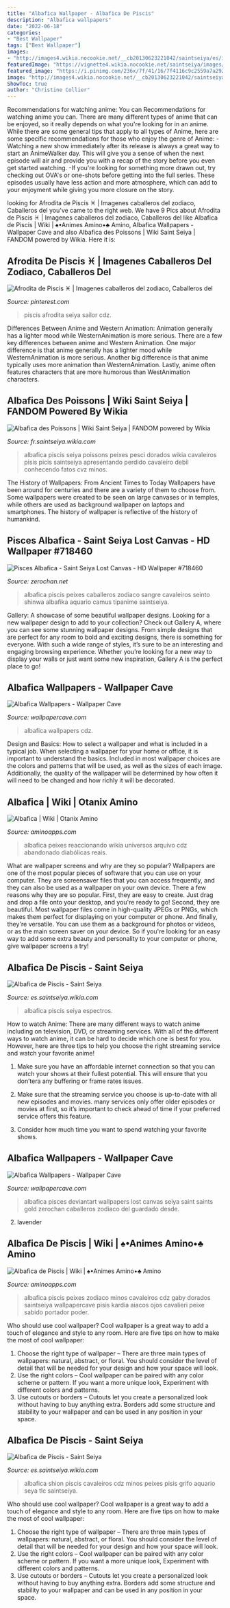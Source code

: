 ```yaml
---
title: "Albafica Wallpaper - Albafica De Piscis"
description: "Albafica wallpapers"
date: "2022-06-18"
categories:
- "Best Wallpaper"
tags: ["Best Wallpaper"]
images:
- "http://images4.wikia.nocookie.net/__cb20130623221042/saintseiya/es/images/e/ea/Albafica_se_presenta_a_los_Espectros.jpg"
featuredImage: "https://vignette4.wikia.nocookie.net/saintseiya/images/8/89/Albafica.png/revision/latest?cb=20130915153959&amp;path-prefix=fr"
featured_image: "https://i.pinimg.com/236x/7f/41/16/7f4116c9c2559a7a292ea1dda5784528--sailor-moon.jpg?nii=t"
image: "http://images4.wikia.nocookie.net/__cb20130623221042/saintseiya/es/images/e/ea/Albafica_se_presenta_a_los_Espectros.jpg"
ShowToc: true
author: "Christine Collier"
---
```



Recommendations for watching anime: You can
Recommendations for watching anime you can. There are many different types of anime that can be enjoyed, so it really depends on what you're looking for in an anime. While there are some general tips that apply to all types of Anime, here are some specific recommendations for those who enjoy the genre of Anime: 
-Watching a new show immediately after its release is always a great way to start an AnimeWalker day. This will give you a sense of when the next episode will air and provide you with a recap of the story before you even get started watching. 
-If you're looking for something more drawn out, try checking out OVA's or one-shots before getting into the full series. These episodes usually have less action and more atmosphere, which can add to your enjoyment while giving you more closure on the story.

	

		
looking for Afrodita de Piscis ♓ | Imagenes caballeros del zodiaco, Caballeros del you've came to the right web. We have 9 Pics about Afrodita de Piscis ♓ | Imagenes caballeros del zodiaco, Caballeros del like Albafica de Piscis | Wiki | ♠•Animes Amino•♣ Amino, Albafica Wallpapers - Wallpaper Cave and also Albafica des Poissons | Wiki Saint Seiya | FANDOM powered by Wikia. Here it is:
		
    
## Afrodita De Piscis ♓ | Imagenes Caballeros Del Zodiaco, Caballeros Del

<img loading=lazy src="https://i.pinimg.com/236x/7f/41/16/7f4116c9c2559a7a292ea1dda5784528--sailor-moon.jpg?nii=t" onerror="this.onerror=null;this.src='https://tse4.mm.bing.net/th?id=OIP.vl2EmCwuGGfCoXXOaDU0SgAAAA&amp;pid=15.1';" alt="Afrodita de Piscis ♓ | Imagenes caballeros del zodiaco, Caballeros del">

_Source: pinterest.com_

>piscis afrodita seiya sailor cdz. 

	

Differences Between Anime and Western Animation: Animation generally has a lighter mood while WesternAnimation is more serious.
There are a few key differences between anime and Western Animation. One major difference is that anime generally has a lighter mood while WesternAnimation is more serious. Another big difference is that anime typically uses more animation than WesternAnimation. Lastly, anime often features characters that are more humorous than WestAnimation characters.

    
## Albafica Des Poissons | Wiki Saint Seiya | FANDOM Powered By Wikia

<img loading=lazy src="https://vignette4.wikia.nocookie.net/saintseiya/images/8/89/Albafica.png/revision/latest?cb=20130915153959&amp;path-prefix=fr" onerror="this.onerror=null;this.src='https://tse3.mm.bing.net/th?id=OIP._DqP3RDzrMRtCbEJFdShaQHaEK&amp;pid=15.1';" alt="Albafica des Poissons | Wiki Saint Seiya | FANDOM powered by Wikia">

_Source: fr.saintseiya.wikia.com_

>albafica piscis seiya poissons peixes pesci dorados wikia cavaleiros pisis picis saintseiya apresentando perdido cavaleiro debil conhecendo fatos cvz minos. 

	

The History of Wallpapers: From Ancient Times to Today
Wallpapers have been around for centuries and there are a variety of them to choose from. Some wallpapers were created to be seen on large canvases or in temples, while others are used as background wallpaper on laptops and smartphones. The history of wallpaper is reflective of the history of humankind.

    
## Pisces Albafica - Saint Seiya Lost Canvas - HD Wallpaper #718460

<img loading=lazy src="https://s1.zerochan.net/Pisces.Albafica.600.718460.jpg" onerror="this.onerror=null;this.src='https://tse4.mm.bing.net/th?id=OIP.MtHxuMIJ-gh7GtwMwWgI6QHaEL&amp;pid=15.1';" alt="Pisces Albafica - Saint Seiya Lost Canvas - HD Wallpaper #718460">

_Source: zerochan.net_

>albafica piscis peixes caballeros zodiaco sangre cavaleiros seinto shinwa albafika aquario camus tipanime saintseiya. 

	

Gallery: A showcase of some beautiful wallpaper designs.
Looking for a new wallpaper design to add to your collection? Check out Gallery A, where you can see some stunning wallpaper designs. From simple designs that are perfect for any room to bold and exciting designs, there is something for everyone. With such a wide range of styles, it’s sure to be an interesting and engaging browsing experience. Whether you’re looking for a new way to display your walls or just want some new inspiration, Gallery A is the perfect place to go!





	
	
    
## Albafica Wallpapers - Wallpaper Cave

<img loading=lazy src="https://wallpapercave.com/wp/wp7958534.jpg" onerror="this.onerror=null;this.src='https://tse2.mm.bing.net/th?id=OIP.8n8zGIrSXCuAY31EewnJwgHaKe&amp;pid=15.1';" alt="Albafica Wallpapers - Wallpaper Cave">

_Source: wallpapercave.com_

>albafica wallpapers cdz. 

	

Design and Basics: How to select a wallpaper and what is included in a typical job.
When selecting a wallpaper for your home or office, it is important to understand the basics. Included in most wallpaper choices are the colors and patterns that will be used, as well as the sizes of each image. Additionally, the quality of the wallpaper will be determined by how often it will need to be changed and how richly it will be decorated.

    
## Albafica | Wiki | Otanix Amino

<img loading=lazy src="https://pm1.narvii.com/6237/c919ed288142e46e9bd362c778b53253800406b4_hq.jpg" onerror="this.onerror=null;this.src='https://tse3.mm.bing.net/th?id=OIP.zdAjqlUCG11jJacA3AowyAHaEK&amp;pid=15.1';" alt="Albafica | Wiki | Otanix Amino">

_Source: aminoapps.com_

>albafica peixes reaccionando wikia universos arquivo cdz abandonado diabólicas reais. 

	

What are wallpaper screens and why are they so popular?
Wallpapers are one of the most popular pieces of software that you can use on your computer. They are screensaver files that you can access frequently, and they can also be used as a wallpaper on your own device. There a few reasons why they are so popular. First, they are easy to create. Just drag and drop a file onto your desktop, and you're ready to go! Second, they are beautiful. Most wallpaper files come in high-quality JPEGs or PNGs, which makes them perfect for displaying on your computer or phone. And finally, they're versatile. You can use them as a background for photos or videos, or as the main screen saver on your device. So if you're looking for an easy way to add some extra beauty and personality to your computer or phone, give wallpaper screens a try!

    
## Albafica De Piscis - Saint Seiya

<img loading=lazy src="http://images4.wikia.nocookie.net/__cb20130623221042/saintseiya/es/images/e/ea/Albafica_se_presenta_a_los_Espectros.jpg" onerror="this.onerror=null;this.src='https://tse3.mm.bing.net/th?id=OIP.9_HJiCydw1FshbtgwXosjwHaDy&amp;pid=15.1';" alt="Albafica de Piscis - Saint Seiya">

_Source: es.saintseiya.wikia.com_

>albafica piscis seiya espectros. 

	

How to watch Anime: There are many different ways to watch anime including on television, DVD, or streaming services.
With all of the different ways to watch anime, it can be hard to decide which one is best for you. However, here are three tips to help you choose the right streaming service and watch your favorite anime!
1. Make sure you have an affordable internet connection so that you can watch your shows at their fullest potential. This will ensure that you don’tera any buffering or frame rates issues.

2. Make sure that the streaming service you choose is up-to-date with all new episodes and movies. many services only offer older episodes or movies at first, so it’s important to check ahead of time if your preferred service offers this feature.

3. Consider how much time you want to spend watching your favorite shows.

    
## Albafica Wallpapers - Wallpaper Cave

<img loading=lazy src="https://wallpapercave.com/wp/wp7958480.jpg" onerror="this.onerror=null;this.src='https://tse1.mm.bing.net/th?id=OIP.K4GqF2bB6DjOPMH_f27ffAHaK_&amp;pid=15.1';" alt="Albafica Wallpapers - Wallpaper Cave">

_Source: wallpapercave.com_

>albafica pisces deviantart wallpapers lost canvas seiya saint saints gold zerochan caballeros zodiaco del guardado desde. 

	

2. lavender 

    
## Albafica De Piscis | Wiki | ♠•Animes Amino•♣ Amino

<img loading=lazy src="https://pm1.narvii.com/6449/4feaa1b53a91fd7e3dd67ad7f6bcc947ba799629_hq.jpg" onerror="this.onerror=null;this.src='https://tse1.mm.bing.net/th?id=OIP.w0BV67E9ShCIL9cHlUr4zQHaEK&amp;pid=15.1';" alt="Albafica de Piscis | Wiki | ♠•Animes Amino•♣ Amino">

_Source: aminoapps.com_

>albafica piscis peixes zodiaco minos cavaleiros cdz gaby dorados saintseiya wallpapercave pisis kardia aiacos ojos cavalieri peixe sabido portador poder. 

	

Who should use cool wallpaper?
Cool wallpaper is a great way to add a touch of elegance and style to any room. Here are five tips on how to make the most of cool wallpaper: 
1) Choose the right type of wallpaper – There are three main types of wallpapers: natural, abstract, or floral. You should consider the level of detail that will be needed for your design and how your space will look. 
2) Use the right colors – Cool wallpaper can be paired with any color scheme or pattern. If you want a more unique look, Experiment with different colors and patterns. 
3) Use cutouts or borders – Cutouts let you create a personalized look without having to buy anything extra. Borders add some structure and stability to your wallpaper and can be used in any position in your space.

    
## Albafica De Piscis - Saint Seiya

<img loading=lazy src="http://images1.wikia.nocookie.net/__cb20120615070223/saintseiya/es/images/f/f2/Shion_Albafica.jpg" onerror="this.onerror=null;this.src='https://tse4.mm.bing.net/th?id=OIP.W7gHu3IAVYF6sKsDiHiVzAHaFR&amp;pid=15.1';" alt="Albafica de Piscis - Saint Seiya">

_Source: es.saintseiya.wikia.com_

>albafica shion piscis cavaleiros cdz minos peixes pisis grifo aquario seya tlc saintseiya. 

	

Who should use cool wallpaper?
Cool wallpaper is a great way to add a touch of elegance and style to any room. Here are five tips on how to make the most of cool wallpaper: 
1) Choose the right type of wallpaper – There are three main types of wallpapers: natural, abstract, or floral. You should consider the level of detail that will be needed for your design and how your space will look. 
2) Use the right colors – Cool wallpaper can be paired with any color scheme or pattern. If you want a more unique look, Experiment with different colors and patterns. 
3) Use cutouts or borders – Cutouts let you create a personalized look without having to buy anything extra. Borders add some structure and stability to your wallpaper and can be used in any position in your space.

